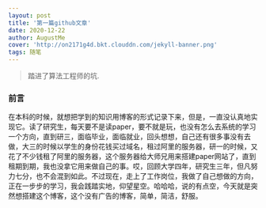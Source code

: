 ```yaml
---
layout: post
title: '第一篇github文章'
date: 2020-12-22
author: AugustMe
cover: 'http://on2171g4d.bkt.clouddn.com/jekyll-banner.png'
tags: 随笔
---
```


> 踏进了算法工程师的坑.

### 前言

在本科的时候，就想把学到的知识用博客的形式记录下来，但是，一直没认真地实现它。读了研究生，每天要不是读paper，要不就是玩，也没有怎么去系统的学习一个方向，直到研三，面临毕业，面临就业，回头想想，自己还有很多事没有去做，大三的时候以学生的身份花钱买过域名，租过阿里的服务器，研一的时候，又花了不少钱租了阿里的服务器，这个服务器给大师兄用来搭建paper网站了，直到租期到期，我也没拿它用来做自己的事。哎，回顾大学四年，研究生三年，但凡努力七分，也不会混到如此。不过现在，走上了工作岗位，我做了自己想做的方向，正在一步步的学习，我会践踏实地，仰望星空。哈哈哈，说的有点空，今天就是突然想搭建这个博客，这个没有广告的博客，简单，简洁，舒服。


